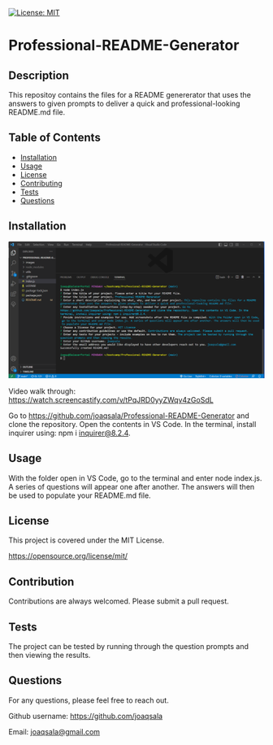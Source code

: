 
  [![License: MIT](https://img.shields.io/badge/License-MIT-yellow.svg)](https://opensource.org/license/mit/)

  # Professional-README-Generator

  ## Description
  
  This repositoy contains the files for a README genererator that uses the answers to given prompts to deliver a quick and professional-looking README.md file.

  ## Table of Contents

- [Installation](#installation)
- [Usage](#usage)
- [License](#license)
- [Contributing](#contribution)
- [Tests](#tests)
- [Questions](#questions)


## Installation

![Readme generator prompts](./images/Screenshot-completed-prompts.png)

Video walk through: https://watch.screencastify.com/v/tPqJRD0yyZWqv4zGoSdL

Go to https://github.com/joaqsala/Professional-README-Generator and clone the repository. Open the contents in VS Code. In the terminal, install inquirer using: npm i inquirer@8.2.4.


## Usage 

With the folder open in VS Code, go to the terminal and enter node index.js. A series of questions will appear one after another. The answers will then be used to populate your README.md file.


## License

This project is covered under the MIT License.
 
  https://opensource.org/license/mit/


## Contribution

Contributions are always welcomed. Please submit a pull request.


## Tests

The project can be tested by running through the question prompts and then viewing the results.


## Questions

For any questions, please feel free to reach out. 

Github username: https://github.com/joaqsala

Email: joaqsala@gmail.com
